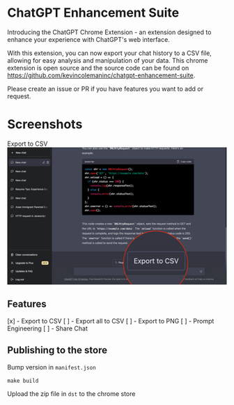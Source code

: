 # ChatGPT Enhancement Suite

Introducing the ChatGPT Chrome Extension - an extension designed to enhance your experience with ChatGPT's web interface.

With this extension, you can now export your chat history to a CSV file, allowing for easy analysis and manipulation of your data. This chrome extension is open source and the source code can be found on https://github.com/kevincolemaninc/chatgpt-enhancement-suite.

Please create an issue or PR if you have features you want to add or request.

# Screenshots
Export to CSV
![full](./media/full.png)
## Features
  [x] - Export to CSV
  [ ] - Export all to CSV
  [ ] - Export to PNG
  [ ] - Prompt Engineering
  [ ] - Share Chat


## Publishing to the store

Bump version in `manifest.json`

```
make build
```

Upload the zip file in `dst` to the chrome store
